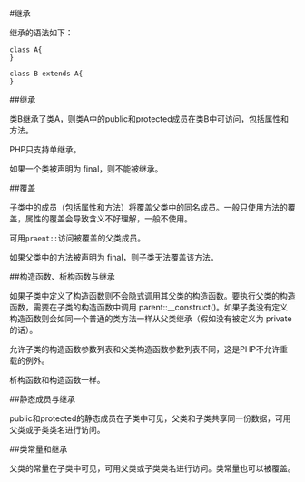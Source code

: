 #继承

继承的语法如下：
```
class A{
}

class B extends A{
}
```

##继承

类B继承了类A，则类A中的public和protected成员在类B中可访问，包括属性和方法。

PHP只支持单继承。

如果一个类被声明为 final，则不能被继承。

##覆盖

子类中的成员（包括属性和方法）将覆盖父类中的同名成员。一般只使用方法的覆盖，属性的覆盖会导致含义不好理解，一般不使用。

可用`praent::`访问被覆盖的父类成员。

如果父类中的方法被声明为 final，则子类无法覆盖该方法。

##构造函数、析构函数与继承

如果子类中定义了构造函数则不会隐式调用其父类的构造函数。要执行父类的构造函数，需要在子类的构造函数中调用 parent::__construct()。如果子类没有定义构造函数则会如同一个普通的类方法一样从父类继承（假如没有被定义为 private 的话）。

允许子类的构造函数参数列表和父类构造函数参数列表不同，这是PHP不允许重载的例外。

析构函数和构造函数一样。

##静态成员与继承

public和protected的静态成员在子类中可见，父类和子类共享同一份数据，可用父类或子类类名进行访问。

##类常量和继承

父类的常量在子类中可见，可用父类或子类类名进行访问。类常量也可以被覆盖。






